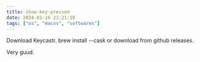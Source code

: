 ```yaml
---
title: show-key-pressed
date: 2024-01-16 21:21:18
tags: ["os", "macos", "softwares"]
---
```

Download Keycastr. brew install --cask or download from github releases.

Very guud.

